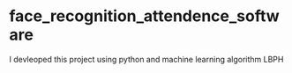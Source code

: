 # face_recognition_attendence_software
I devleoped this project using python and machine learning algorithm LBPH
